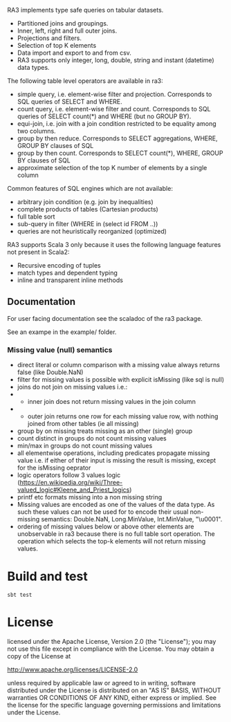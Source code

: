 
RA3 implements type safe queries on tabular datasets.

- Partitioned joins and groupings.
- Inner, left, right and full outer joins.
- Projections and filters. 
- Selection of top K elements 
- Data import and export to and from csv.
- RA3 supports only integer, long, double, string and instant (datetime) data types.

The following table level operators are available in ra3:
  - simple query, i.e. element-wise filter and projection. Corresponds to
    SQL queries of SELECT and WHERE.
  - count query, i.e. element-wise filter and count. Corresponds to SQL
    queries of SELECT count(*) and WHERE (but no GROUP BY).
  - equi-join, i.e. join with a join condition restricted to be equality
    among two columns.
  - group by then reduce. Corresponds to SELECT aggregations, WHERE, GROUP
    BY clauses of SQL
  - group by then count. Corresponds to SELECT count(*), WHERE, GROUP BY
    clauses of SQL
  - approximate selection of the top K number of elements by a single column

Common features of SQL engines which are not available:
  - arbitrary join condition (e.g. join by inequalities)
  - complete products of tables (Cartesian products)
  - full table sort
  - sub-query in filter (WHERE in (select id FROM ..))
  - queries are not heuristically reorganized (optimized)

RA3 supports Scala 3 only because it uses the following language features not present in Scala2:
- Recursive encoding of tuples
- match types and dependent typing
- inline and transparent inline methods

## Documentation

For user facing documentation see the scaladoc of the ra3 package.

See an exampe in the example/ folder.

### Missing value (null) semantics


- direct literal or column comparison with a missing value always returns false (like Double.NaN)
- filter for missing values is possible with explicit isMissing (like sql is null)
- joins do not join on missing values i.e.: 
- -  inner join does not return missing values in the join column
- - outer join returns one row for each missing value row, with nothing joined from other tables (ie all missing)
- group by on missing treats missing as an other (single) group
- count distinct in groups do not count missing values
- min/max in groups do not count missing values
- all elementwise operations, including predicates propagate missing value i.e. if either of their input is missing the result is missing, except for the isMissing oeprator
- logic operators follow 3 values logic (https://en.wikipedia.org/wiki/Three-valued_logic#Kleene_and_Priest_logics)
- printf etc formats missing into a non missing string
- Missing values are encoded as one of the values of the data type. As such these values can not be used for to encode their usual non-missing semantics: Double.NaN, Long.MinValue, Int.MinValue, "\u0001". 
- ordering of missing values below or above other elements are unobservable in ra3 because there is no full table sort operation. The operation which selects the top-k elements will not return missing values.

# Build and test

`sbt test`

# License

licensed under the Apache License, Version 2.0 (the "License"); you may not
use this file except in compliance with the License. You may obtain a copy
of the License at

http://www.apache.org/licenses/LICENSE-2.0

unless required by applicable law or agreed to in writing, software
distributed under the License is distributed on an "AS IS" BASIS, WITHOUT
warranties OR CONDITIONS OF ANY KIND, either express or implied. See the
license for the specific language governing permissions and limitations
under the License.

